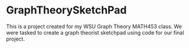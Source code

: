 # GraphTheorySketchPad
This is a project created for my WSU Graph Theory MATH453 class. We were tasked to create a graph theorist sketchpad using code for our final project.
